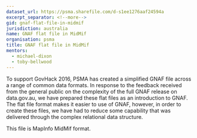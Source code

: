 ```yaml
---
dataset_url: https://psma.sharefile.com/d-s1ee1276aaf24594a
excerpt_separator: <!--more-->
gid: gnaf-flat-file-in-midmif
jurisdiction: australia
name: GNAF flat file in MidMif
organisation: psma
title: GNAF flat file in MidMif
mentors:
  - michael-dixon
  - toby-bellwood
---
```


To support GovHack 2016, PSMA has created a simplified GNAF file across a range of common data formats. In response to the feedback received from the general public on the complexity of the full GNAF release on data.gov.au, we have prepared these flat files as an introduction to GNAF. The flat file format makes it easier to use of GNAF, however, in order to create these files, we have had to reduce some capability that was delivered through the complex relational data structure.

<!--more-->

This file is MapInfo MidMif format.
